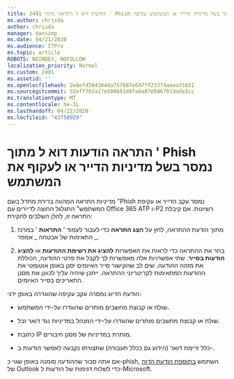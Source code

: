 ```yaml
---
title: 2491 הודעות דוא ל התראה מתוך ' Phish נמסר בשל מדיניות הדייר או המשתמש עקיפה '
ms.author: chrisda
author: chrisda
manager: dansimp
ms.date: 04/21/2020
ms.audience: ITPro
ms.topic: article
ROBOTS: NOINDEX, NOFOLLOW
localization_priority: Normal
ms.custom: 2491
ms.assetid: ''
ms.openlocfilehash: 2e4efd504304da757687e697ff23374aeea31851
ms.sourcegitcommit: 55eff703a17e500681d8fa6a87eb067019ade3cc
ms.translationtype: MT
ms.contentlocale: he-IL
ms.lasthandoff: 04/22/2020
ms.locfileid: "43758929"
---
```

# <a name="alert-email-messages-from-the-phish-delivered-due-to-tenant-or-user-override-policy"></a>התראה הודעות דוא ל מתוך ' Phish נמסר בשל מדיניות הדייר או לעקוף את המשתמש

מדיניות התראה המהווה ברירת מחדל בשם "Phish נמסר עקב הדייר או עקיפת המשתמש" התגלגל החוצה לדיירים עם Office 365 ATP ו-P2 רשיונות. אם קיבלת התראה זו, להלן השלבים לחקירת:

1. מתוך הודעת ההתראה, לחץ על **הצג התראה** כדי לעבור לעמוד ' **התראות** ' במרכז התאימות של אבטחה _ אמפר _.

2. בחר את ההתראה כדי לראות את האפשרות **להציג את רשימת ההודעות** או **להציג הודעות בסייר**. שתי אפשרויות אלה מאפשרות לך לקבל את פרטי ההודעה, הכוללת את מזהה ההודעה. שים לב שהקישור סייר האיומים יסנן באופן אוטומטי את ההודעות המתאימות לקריטריוני ההתראה. ייתכן שיהיה עליך לכוונן את מסנן התאריכים בסייר האיומים.

הודעת הדיוג נמסרה עקב עקיפה שהוגדרה באופן ידני:

- שולח או קבוצת מחשבים מותרים שהוגדרו על-ידי המשתמש.

- שולח או קבוצת מחשבים מותרים שהוגדרו על-ידי המנהל במדיניות נגד דואר זבל.

- כתובת IP מותרת במדיניות של מסנן חיבורים.

- כלל זרימת דואר (הידוע גם ככלל תעבורה) שתצורתו נקבעה לאפשר הודעות ב-.

אם אתה סבור שההודעה סומנה באופן שגוי כ-phish, השתמש [בתוספת הודעת הדוח](https://support.office.com/article/b5caa9f1-cdf3-4443-af8c-ff724ea719d2) של Outlook כדי לשלוח דגימות של הודעות ל-Microsoft.
